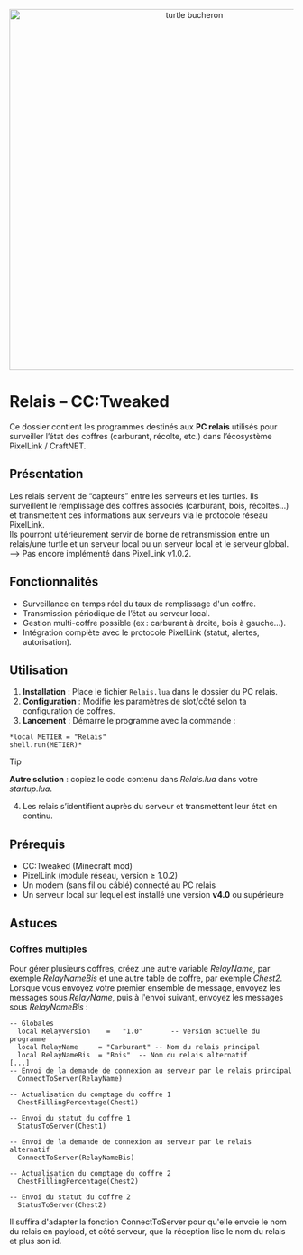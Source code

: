 <p align="center">    
<img width="640" height="640" alt="turtle bucheron" src=https://github.com/user-attachments/assets/73cd67e0-4629-429a-ab7e-46a531eb5b43>
</p>

# Relais – CC:Tweaked
Ce dossier contient les programmes destinés aux **PC relais** utilisés pour surveiller l’état des coffres (carburant, récolte, etc.) dans l’écosystème PixelLink / CraftNET.

## Présentation
Les relais servent de “capteurs” entre les serveurs et les turtles. Ils surveillent le remplissage des coffres associés (carburant, bois, récoltes…) et transmettent ces informations aux serveurs via le protocole réseau PixelLink.  
Ils pourront ultérieurement servir de borne de retransmission entre un relais/une turtle et un serveur local ou un serveur local et le serveur global. --> Pas encore implémenté dans PixelLink v1.0.2.  

## Fonctionnalités
- Surveillance en temps réel du taux de remplissage d'un coffre.
- Transmission périodique de l’état au serveur local.
- Gestion multi-coffre possible (ex : carburant à droite, bois à gauche…).
- Intégration complète avec le protocole PixelLink (statut, alertes, autorisation).

## Utilisation
1. **Installation** : Place le fichier `Relais.lua` dans le dossier du PC relais.
2. **Configuration** : Modifie les paramètres de slot/côté selon ta configuration de coffres.
3. **Lancement** : Démarre le programme avec la commande :
```
*local METIER = "Relais"
shell.run(METIER)*
```
> [!TIP]
> **Autre solution** : copiez le code contenu dans *Relais.lua* dans votre *startup.lua*.

4. Les relais s’identifient auprès du serveur et transmettent leur état en continu.

## Prérequis
- CC:Tweaked (Minecraft mod)
- PixelLink (module réseau, version ≥ 1.0.2)
- Un modem (sans fil ou câblé) connecté au PC relais
- Un serveur local sur lequel est installé une version **v4.0** ou supérieure

## Astuces
### Coffres multiples
Pour gérer plusieurs coffres, créez une autre variable *RelayName*, par exemple *RelayNameBis* et une autre table de coffre, par exemple *Chest2*.  
Lorsque vous envoyez votre premier ensemble de message, envoyez les messages sous *RelayName*, puis à l'envoi suivant, envoyez les messages sous *RelayNameBis* :

```
-- Globales
  local RelayVersion	=	"1.0"	    -- Version actuelle du programme
  local RelayName     =	"Carburant"	-- Nom du relais principal
  local RelayNameBis  =	"Bois"	-- Nom du relais alternatif
[...]
-- Envoi de la demande de connexion au serveur par le relais principal
  ConnectToServer(RelayName)  

-- Actualisation du comptage du coffre 1
  ChestFillingPercentage(Chest1)

-- Envoi du statut du coffre 1
  StatusToServer(Chest1)

-- Envoi de la demande de connexion au serveur par le relais alternatif
  ConnectToServer(RelayNameBis)  

-- Actualisation du comptage du coffre 2
  ChestFillingPercentage(Chest2)

-- Envoi du statut du coffre 2
  StatusToServer(Chest2)
```
Il suffira d'adapter la fonction ConnectToServer pour qu'elle envoie le nom du relais en payload, et côté serveur, que la réception lise le nom du relais et plus son id.
